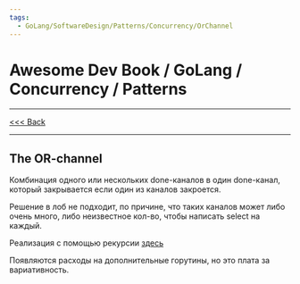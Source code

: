 ```yaml
---
tags:
  - GoLang/SoftwareDesign/Patterns/Concurrency/OrChannel
---
```


# Awesome Dev Book / GoLang / Concurrency / Patterns

***
[<<< Back](awesome-dev-book/book/Язык%20Go/Конкурентность/Паттерны/INDEX.md)
***

## The OR-channel

Комбинация одного или нескольких done-каналов в один done-канал, который закрывается если один из каналов закроется. 

Решение в лоб не подходит, по причине, что таких каналов может либо очень много, либо неизвестное кол-во, чтобы написать select на каждый. 

Реализация с помощью рекурсии [здесь](../../../../code/go_lang/concurency/patterns/or_done_chan/main.go)

Появляются расходы на дополнительные горутины, но это плата за вариативность. 